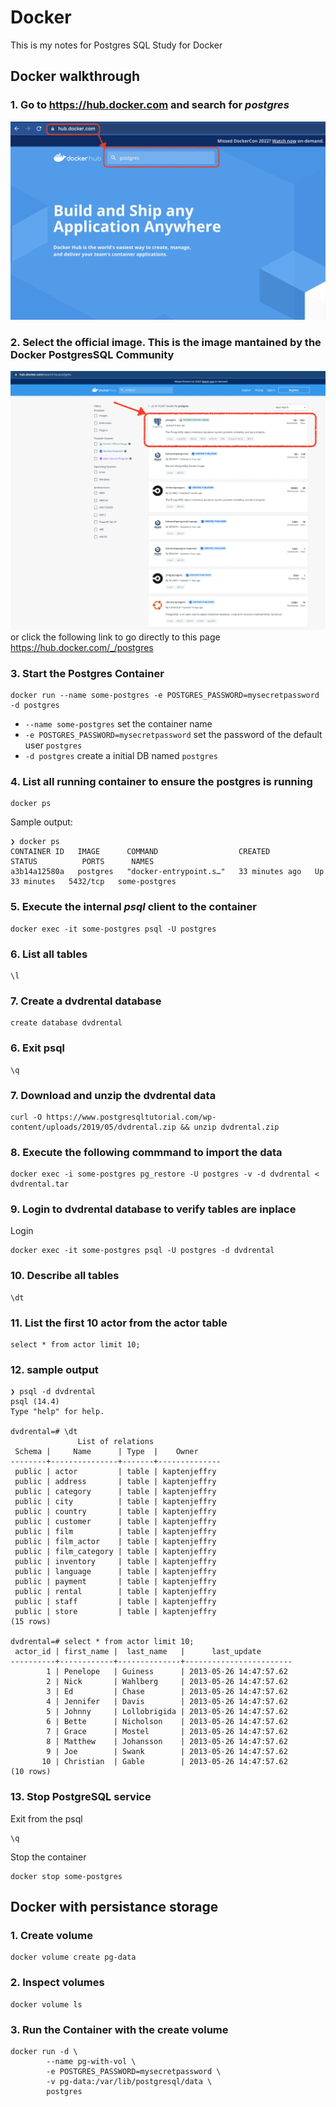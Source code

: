 # Docker
This is my notes for Postgres SQL Study for Docker

## Docker walkthrough

### 1. Go to https://hub.docker.com and search for ***postgres***
![docker hub](/img/docker01.png)

### 2. Select the official image. This is the image mantained by the Docker PostgresSQL Community
![docker hub2](/img/docker02.png)
or click the following link to go directly to this page
https://hub.docker.com/_/postgres

### 3. Start the Postgres Container
```
docker run --name some-postgres -e POSTGRES_PASSWORD=mysecretpassword -d postgres
```
- ```--name some-postgres``` set the container name
- ```-e POSTGRES_PASSWORD=mysecretpassword``` set the password of the default user ```postgres```
- ```-d postgres``` create a initial DB named ```postgres```

### 4. List all running container to ensure the postgres is running
```
docker ps
```

Sample output:
```
❯ docker ps
CONTAINER ID   IMAGE      COMMAND                  CREATED          STATUS          PORTS      NAMES
a3b14a12580a   postgres   "docker-entrypoint.s…"   33 minutes ago   Up 33 minutes   5432/tcp   some-postgres
```


### 5. Execute the internal ***psql*** client to the container
```
docker exec -it some-postgres psql -U postgres
```

### 6. List all tables
```
\l
```

### 7. Create a dvdrental database
```
create database dvdrental
```

### 6. Exit psql 
```
\q
```

### 7. Download and unzip the dvdrental data
```
curl -O https://www.postgresqltutorial.com/wp-content/uploads/2019/05/dvdrental.zip && unzip dvdrental.zip
```

### 8. Execute the following commmand to import the data
```
docker exec -i some-postgres pg_restore -U postgres -v -d dvdrental < dvdrental.tar
```

### 9. Login to dvdrental database to verify tables are inplace
Login
```
docker exec -it some-postgres psql -U postgres -d dvdrental
```

### 10. Describe all tables
```
\dt
```

### 11. List the first 10 actor from the actor table
```
select * from actor limit 10;
```

### 12. sample output
```
❯ psql -d dvdrental
psql (14.4)
Type "help" for help.

dvdrental=# \dt
               List of relations
 Schema |     Name      | Type  |    Owner
--------+---------------+-------+--------------
 public | actor         | table | kaptenjeffry
 public | address       | table | kaptenjeffry
 public | category      | table | kaptenjeffry
 public | city          | table | kaptenjeffry
 public | country       | table | kaptenjeffry
 public | customer      | table | kaptenjeffry
 public | film          | table | kaptenjeffry
 public | film_actor    | table | kaptenjeffry
 public | film_category | table | kaptenjeffry
 public | inventory     | table | kaptenjeffry
 public | language      | table | kaptenjeffry
 public | payment       | table | kaptenjeffry
 public | rental        | table | kaptenjeffry
 public | staff         | table | kaptenjeffry
 public | store         | table | kaptenjeffry
(15 rows)

dvdrental=# select * from actor limit 10;
 actor_id | first_name |  last_name   |      last_update
----------+------------+--------------+------------------------
        1 | Penelope   | Guiness      | 2013-05-26 14:47:57.62
        2 | Nick       | Wahlberg     | 2013-05-26 14:47:57.62
        3 | Ed         | Chase        | 2013-05-26 14:47:57.62
        4 | Jennifer   | Davis        | 2013-05-26 14:47:57.62
        5 | Johnny     | Lollobrigida | 2013-05-26 14:47:57.62
        6 | Bette      | Nicholson    | 2013-05-26 14:47:57.62
        7 | Grace      | Mostel       | 2013-05-26 14:47:57.62
        8 | Matthew    | Johansson    | 2013-05-26 14:47:57.62
        9 | Joe        | Swank        | 2013-05-26 14:47:57.62
       10 | Christian  | Gable        | 2013-05-26 14:47:57.62
(10 rows)

```

### 13. Stop PostgreSQL service
Exit from the psql
```
\q
```

Stop the container
```
docker stop some-postgres
```

## Docker with persistance storage

### 1. Create volume
```
docker volume create pg-data
```

### 2. Inspect volumes 
```
docker volume ls
```

### 3. Run the Container with the create volume
```
docker run -d \                                                                                                                                           
        --name pg-with-vol \
        -e POSTGRES_PASSWORD=mysecretpassword \
        -v pg-data:/var/lib/postgresql/data \
        postgres
```
